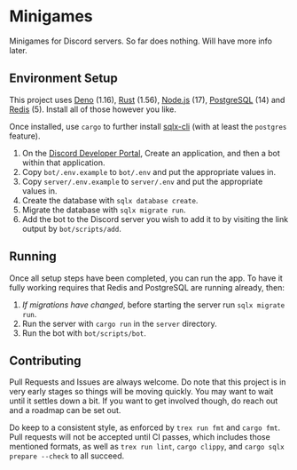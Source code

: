 # Minigames

Minigames for Discord servers. So far does nothing. Will have more info later.

## Environment Setup

This project uses [Deno][] (1.16), [Rust][] (1.56), [Node.js][] (17), [PostgreSQL][] (14) and [Redis][] (5).
Install all of those however you like.

Once installed, use `cargo` to further install [sqlx-cli][] (with at least the `postgres` feature).

1.  On the [Discord Developer Portal][], Create an application, and then a bot within that application.
2.  Copy `bot/.env.example` to `bot/.env` and put the appropriate values in.
3.  Copy `server/.env.example` to `server/.env` and put the appropriate values in.
4.  Create the database with `sqlx database create`.
5.  Migrate the database with `sqlx migrate run`.
6.  Add the bot to the Discord server you wish to add it to by visiting the link output by `bot/scripts/add`.

[Node.js]: https://nodejs.org/en/
[Deno]: https://deno.land/
[Rust]: http://rust-lang.org/
[PostgreSQL]: https://www.postgresql.org/
[Redis]: https://redis.io/
[sqlx-cli]: https://crates.io/crates/sqlx-cli
[Discord Developer Portal]: https://discord.com/developers/

## Running

Once all setup steps have been completed, you can run the app. To have it fully working requires that
Redis and PostgreSQL are running already, then:
1.  *If migrations have changed*, before starting the server run `sqlx migrate run`.
2.  Run the server with `cargo run` in the `server` directory.
3.  Run the bot with `bot/scripts/bot`.

## Contributing

Pull Requests and Issues are always welcome. Do note that this project is in very early stages
so things will be moving quickly. You may want to wait until it settles down a bit. If you want
to get involved though, do reach out and a roadmap can be set out.

Do keep to a consistent style, as enforced by `trex run fmt` and `cargo fmt`. Pull requests will
not be accepted until CI passes, which includes those mentioned formats, as well as `trex run lint`,
`cargo clippy`, and `cargo sqlx prepare --check` to all succeed.
